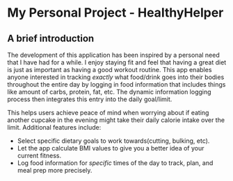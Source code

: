 # My Personal Project - HealthyHelper

## A brief introduction

The development of this application has been inspired by a personal need that I have had for a while. 
I enjoy staying fit and feel that having a great diet is just as important as having a good workout routine. This app enables anyone 
interested in tracking *exactly* what food/drink 
goes into their bodies throughout the entire day by logging in food information that includes things like amount of carbs, protein, fat, etc. 
The dynamic information logging process then integrates this entry into the daily goal/limit. 

This helps users achieve peace of mind when worrying about if eating another 
cupcake in the evening might take their daily calorie intake over the limit. 
Additional features include:
-  Select specific dietary goals to work towards(cutting, bulking, etc).
- Let the app calculate BMI values to give you a better idea of your current fitness.
- Log food information for *specific* times of the day to track, plan, and meal prep more precisely. 


